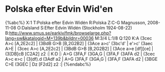 # Polska efter Edvin Wid'en

{%abc%}
X:1
T:Polska efter Edvin Widén
R:Polska
Z:C-G Magnusson, 2008-11-08
O:Dalsland
S:Efter Edvin Widén (Stockholm 1924-08-22)
B:http://www.smus.se/earkiv/fmk/browselarge.php?lang=sw&katalogid=M+139b&bildnr=00036
M:3/4
L:1/8
Q:120
K:A
(3cec A>c [A,2E2c2] | (3BdB G>B [B,2G2B2] | (3Ace a>c' (3bc'd' | e'>c' (3aec A>E |
(3cec A>c [A,2E2c2] | (3BdB G>B [B,2G2B2] | (3Ace a>e [df][ce] | (3[DB]cB [C2A2] z2 :|
K:D
|: A>G (3FA,F (3GA,G | (3FA,F (3AFA d2 | (3cec A>c e>c | (3(df).d (3Adf a2 |
A>G (3FA,F (3GA,G | (3FA,F (3AFA d2 | (3BGE C>E (3GEC | Dz [F2d2] z2 :|
{%endabc%}

